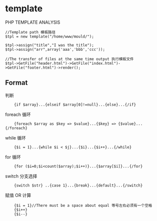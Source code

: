 # template
PHP TEMPLATE ANALYSIS

	
	//Template path 模板路径
  	$tpl = new template("/home/www/mould/");
  
	$tpl->assign("title","I was the title");
	$tpl->assign("arr",array('aaa','bbb','ccc'));
    
	//The transfer of files at the same time output 执行模板文件
	$tpl->GetFile("header.html")->GetFile("index.html")->GetFile("footer.html")->render(); 


Format
-----
 判断
  
        {if $array}...{elseif $array[0]!=null}...{else}...{/if}

foreach 循环
  
        {foreach $array as $key => $value}...{$key} => {$value}...{/foreach}

while 循环
  
        {$i = 1}...{while $i < $j}...{$i}...{$i++}...{/while}

for 循环
  
        {for ($i=0;$i<count($array);$i++)}...{$array[$i]}...{/for}
		
switch 分支选择
	
		{switch $str} ..{case 1}...{break}...{default}...{/switch}

赋值 OR 计算
  
        {$i = 1}//There must be a space about equal 等号左右必须有一个空格
        {$i++}
        {$i--}
